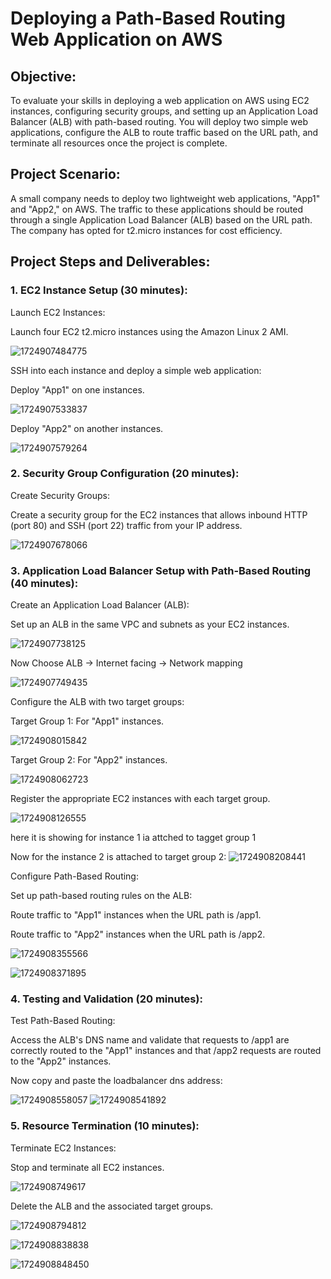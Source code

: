 # Deploying a Path-Based Routing Web Application on AWS

## Objective:

To evaluate your skills in deploying a web application on AWS using EC2 instances, configuring security groups, and setting up an Application Load Balancer (ALB) with path-based routing. You will deploy two simple web applications, configure the ALB to route traffic based on the URL path, and terminate all resources once the project is complete.

## Project Scenario:

A small company needs to deploy two lightweight web applications, "App1" and "App2," on AWS. The traffic to these applications should be routed through a single Application Load Balancer (ALB) based on the URL path. The company has opted for t2.micro instances for cost efficiency.

## Project Steps and Deliverables:

### 1. EC2 Instance Setup (30 minutes):

Launch EC2 Instances:

Launch four EC2 t2.micro instances using the Amazon Linux 2 AMI.

![1724907484775](images/Readme/1724907484775.png)



SSH into each instance and deploy a simple web application:

Deploy "App1" on one instances.

![1724907533837](images/Readme/1724907533837.png)

Deploy "App2" on another instances.

![1724907579264](images/Readme/1724907579264.png)



### 2. Security Group Configuration (20 minutes):

Create Security Groups:

Create a security group for the EC2 instances that allows inbound HTTP (port 80) and SSH (port 22) traffic from your IP address.

![1724907678066](images/Readme/1724907678066.png)



### 3. Application Load Balancer Setup with Path-Based Routing (40 minutes):

Create an Application Load Balancer (ALB):

Set up an ALB in the same VPC and subnets as your EC2 instances.

![1724907738125](images/Readme/1724907738125.png)

Now Choose ALB -> Internet facing -> Network mapping


![1724907749435](images/Readme/1724907749435.png)


Configure the ALB with two target groups:

Target Group 1: For "App1" instances.

![1724908015842](images/Readme/1724908015842.png)

Target Group 2: For "App2" instances.

![1724908062723](images/Readme/1724908062723.png)

Register the appropriate EC2 instances with each target group.

![1724908126555](images/Readme/1724908126555.png)

here it is showing for instance 1 ia attched to tagget group 1

Now for the instance 2 is attached to target group 2:
![1724908208441](images/Readme/1724908208441.png)



Configure Path-Based Routing:

Set up path-based routing rules on the ALB:

Route traffic to "App1" instances when the URL path is /app1.

Route traffic to "App2" instances when the URL path is /app2.

![1724908355566](images/Readme/1724908355566.png)

![1724908371895](images/Readme/1724908371895.png)

### 4. Testing and Validation (20 minutes):

Test Path-Based Routing:

Access the ALB's DNS name and validate that requests to /app1 are correctly routed to the "App1" instances and that /app2 requests are routed to the "App2" instances.

Now copy and paste the loadbalancer dns address:

![1724908558057](images/Readme/1724908558057.png)
![1724908541892](images/Readme/1724908541892.png)


### 5. Resource Termination (10 minutes):

Terminate EC2 Instances:

Stop and terminate all EC2 instances.

![1724908749617](images/Readme/1724908749617.png)

Delete the ALB and the associated target groups.

![1724908794812](images/Readme/1724908794812.png)

![1724908838838](images/Readme/1724908838838.png)

![1724908848450](images/Readme/1724908848450.png)



